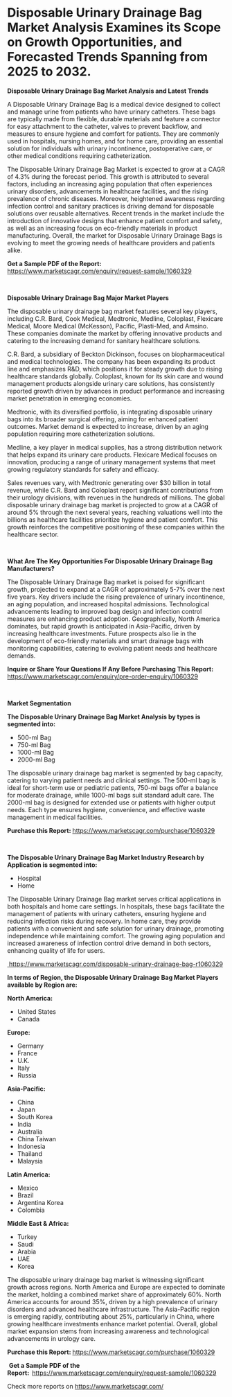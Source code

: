 <p><h1>Disposable Urinary Drainage Bag Market Analysis Examines its Scope on Growth Opportunities, and Forecasted Trends Spanning from 2025 to 2032.</h1></p><p><strong>Disposable Urinary Drainage Bag Market Analysis and Latest Trends</strong></p>
<p><p>A Disposable Urinary Drainage Bag is a medical device designed to collect and manage urine from patients who have urinary catheters. These bags are typically made from flexible, durable materials and feature a connector for easy attachment to the catheter, valves to prevent backflow, and measures to ensure hygiene and comfort for patients. They are commonly used in hospitals, nursing homes, and for home care, providing an essential solution for individuals with urinary incontinence, postoperative care, or other medical conditions requiring catheterization.</p><p>The Disposable Urinary Drainage Bag Market is expected to grow at a CAGR of 4.3% during the forecast period. This growth is attributed to several factors, including an increasing aging population that often experiences urinary disorders, advancements in healthcare facilities, and the rising prevalence of chronic diseases. Moreover, heightened awareness regarding infection control and sanitary practices is driving demand for disposable solutions over reusable alternatives. Recent trends in the market include the introduction of innovative designs that enhance patient comfort and safety, as well as an increasing focus on eco-friendly materials in product manufacturing. Overall, the market for Disposable Urinary Drainage Bags is evolving to meet the growing needs of healthcare providers and patients alike.</p></p>
<p><strong>Get a Sample PDF of the Report:&nbsp;</strong> <a href="https://www.marketscagr.com/enquiry/request-sample/1060329?utm_campaign=3454&utm_medium=2&utm_source=Github&utm_content=ia&utm_term=22032025&utm_id=disposable-urinary-drainage-bag">https://www.marketscagr.com/enquiry/request-sample/1060329</a></p>
<p>&nbsp;</p>
<p><strong>Disposable Urinary Drainage Bag Major Market Players</strong></p>
<p><p>The disposable urinary drainage bag market features several key players, including C.R. Bard, Cook Medical, Medtronic, Medline, Coloplast, Flexicare Medical, Moore Medical (McKesson), Pacific, Plasti-Med, and Amsino. These companies dominate the market by offering innovative products and catering to the increasing demand for sanitary healthcare solutions.</p><p>C.R. Bard, a subsidiary of Beckton Dickinson, focuses on biopharmaceutical and medical technologies. The company has been expanding its product line and emphasizes R&D, which positions it for steady growth due to rising healthcare standards globally. Coloplast, known for its skin care and wound management products alongside urinary care solutions, has consistently reported growth driven by advances in product performance and increasing market penetration in emerging economies.</p><p>Medtronic, with its diversified portfolio, is integrating disposable urinary bags into its broader surgical offering, aiming for enhanced patient outcomes. Market demand is expected to increase, driven by an aging population requiring more catheterization solutions.</p><p>Medline, a key player in medical supplies, has a strong distribution network that helps expand its urinary care products. Flexicare Medical focuses on innovation, producing a range of urinary management systems that meet growing regulatory standards for safety and efficacy.</p><p>Sales revenues vary, with Medtronic generating over $30 billion in total revenue, while C.R. Bard and Coloplast report significant contributions from their urology divisions, with revenues in the hundreds of millions. The global disposable urinary drainage bag market is projected to grow at a CAGR of around 5% through the next several years, reaching valuations well into the billions as healthcare facilities prioritize hygiene and patient comfort. This growth reinforces the competitive positioning of these companies within the healthcare sector.</p></p>
<p>&nbsp;</p>
<p><strong>What Are The Key Opportunities For Disposable Urinary Drainage Bag Manufacturers?</strong></p>
<p><p>The Disposable Urinary Drainage Bag market is poised for significant growth, projected to expand at a CAGR of approximately 5-7% over the next five years. Key drivers include the rising prevalence of urinary incontinence, an aging population, and increased hospital admissions. Technological advancements leading to improved bag design and infection control measures are enhancing product adoption. Geographically, North America dominates, but rapid growth is anticipated in Asia-Pacific, driven by increasing healthcare investments. Future prospects also lie in the development of eco-friendly materials and smart drainage bags with monitoring capabilities, catering to evolving patient needs and healthcare demands.</p></p>
<p><strong>Inquire or Share Your Questions If Any Before Purchasing This Report:</strong> <a href="https://www.marketscagr.com/enquiry/pre-order-enquiry/1060329?utm_campaign=3454&utm_medium=2&utm_source=Github&utm_content=ia&utm_term=22032025&utm_id=disposable-urinary-drainage-bag">https://www.marketscagr.com/enquiry/pre-order-enquiry/1060329</a></p>
<p>&nbsp;</p>
<p><strong>Market Segmentation</strong></p>
<p><strong>The Disposable Urinary Drainage Bag Market Analysis by types is segmented into:</strong></p>
<p><ul><li>500-ml Bag</li><li>750-ml Bag</li><li>1000-ml Bag</li><li>2000-ml Bag</li></ul></p>
<p><p>The disposable urinary drainage bag market is segmented by bag capacity, catering to varying patient needs and clinical settings. The 500-ml bag is ideal for short-term use or pediatric patients, 750-ml bags offer a balance for moderate drainage, while 1000-ml bags suit standard adult care. The 2000-ml bag is designed for extended use or patients with higher output needs. Each type ensures hygiene, convenience, and effective waste management in medical facilities.</p></p>
<p><strong>Purchase this Report:&nbsp;</strong><a href="https://www.marketscagr.com/purchase/1060329?utm_campaign=3454&utm_medium=2&utm_source=Github&utm_content=ia&utm_term=22032025&utm_id=disposable-urinary-drainage-bag">https://www.marketscagr.com/purchase/1060329</a></p>
<p>&nbsp;</p>
<p><strong>The Disposable Urinary Drainage Bag Market Industry Research by Application is segmented into:</strong></p>
<p><ul><li>Hospital</li><li>Home</li></ul></p>
<p><p>The Disposable Urinary Drainage Bag market serves critical applications in both hospitals and home care settings. In hospitals, these bags facilitate the management of patients with urinary catheters, ensuring hygiene and reducing infection risks during recovery. In home care, they provide patients with a convenient and safe solution for urinary drainage, promoting independence while maintaining comfort. The growing aging population and increased awareness of infection control drive demand in both sectors, enhancing quality of life for users.</p></p>
<p><a href="https://www.marketscagr.com/disposable-urinary-drainage-bag-r1060329?utm_campaign=3454&utm_medium=2&utm_source=Github&utm_content=ia&utm_term=22032025&utm_id=disposable-urinary-drainage-bag">&nbsp;https://www.marketscagr.com/disposable-urinary-drainage-bag-r1060329</a></p>
<p><strong>In terms of Region, the Disposable Urinary Drainage Bag Market Players available by Region are:</strong></p>
<p>
    <p> <strong> North America: </strong>
        <ul>
            <li>United States</li>
            <li>Canada</li>
        </ul>
        </p> 
    <p> <strong> Europe: </strong>
        <ul>
            <li>Germany</li>
            <li>France</li>
            <li>U.K.</li>
            <li>Italy</li>
            <li>Russia</li>
        </ul>
        </p> 
    <p> <strong> Asia-Pacific: </strong>
        <ul>
            <li>China</li>
            <li>Japan</li>
            <li>South Korea</li>
            <li>India</li>
            <li>Australia</li>
            <li>China Taiwan</li>
            <li>Indonesia</li>
            <li>Thailand</li>
            <li>Malaysia</li>
        </ul>
        </p> 
    <p> <strong> Latin America: </strong>
        <ul>
            <li>Mexico</li>
            <li>Brazil</li>
            <li>Argentina Korea</li>
            <li>Colombia</li>
        </ul>
        </p> 
    <p> <strong> Middle East & Africa: </strong>
        <ul>
            <li>Turkey</li>
            <li>Saudi</li>
            <li>Arabia</li>
            <li>UAE</li>
            <li>Korea</li>
        </ul>
    </p>
    </p>
<p><p>The disposable urinary drainage bag market is witnessing significant growth across regions. North America and Europe are expected to dominate the market, holding a combined market share of approximately 60%. North America accounts for around 35%, driven by a high prevalence of urinary disorders and advanced healthcare infrastructure. The Asia-Pacific region is emerging rapidly, contributing about 25%, particularly in China, where growing healthcare investments enhance market potential. Overall, global market expansion stems from increasing awareness and technological advancements in urology care.</p></p>
<p><strong>Purchase this Report: </strong><a href="https://www.marketscagr.com/purchase/1060329?utm_campaign=3454&utm_medium=2&utm_source=Github&utm_content=ia&utm_term=22032025&utm_id=disposable-urinary-drainage-bag">https://www.marketscagr.com/purchase/1060329</a></p>
<p>&nbsp;<strong>Get a Sample PDF of the Report:&nbsp;&nbsp;</strong><a href="https://www.marketscagr.com/enquiry/request-sample/1060329?utm_campaign=3454&utm_medium=2&utm_source=Github&utm_content=ia&utm_term=22032025&utm_id=disposable-urinary-drainage-bag">https://www.marketscagr.com/enquiry/request-sample/1060329</a></p>
<p><strong></strong></p>
<p>Check more reports on <a href="https://www.marketscagr.com/?utm_campaign=3454&utm_medium=2&utm_source=Github&utm_content=ia&utm_term=22032025&utm_id=disposable-urinary-drainage-bag">https://www.marketscagr.com/</a></p>